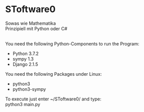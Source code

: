 # SToftware0
Sowas wie Mathematika<br>
Prinzipiell mit Python oder C#
<br><br>

<p>
You need the following Python-Components to run the Program:<br>
<ul>
<li>Python 3.7.2</li>
<li>sympy 1.3</li>
<li>Django 2.1.5</li>
</ul>
</p>

<p>
You need the following Packages under Linux:<br>
<ul>
<li>python3</li>
<li>python3-sympy</li>
</ul>
</p>
<p>
To execute just enter ~/SToftware0/ and type:<br>
python3 main.py
</p>